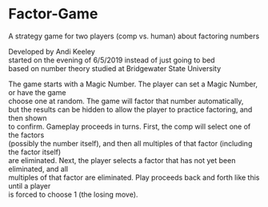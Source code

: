 # Factor-Game
A strategy game for two players (comp vs. human) about factoring numbers<p/>

Developed by Andi Keeley<br/>
started on the evening of 6/5/2019 instead of just going to bed<br/>
based on number theory studied at Bridgewater State University<p/>

The game starts with a Magic Number. The player can set a Magic Number, or have the game<br/>
choose one at random. The game will factor that number automatically,<br/>
but the results can be hidden to allow the player to practice factoring, and then shown<br/>
to confirm. Gameplay proceeds in turns. First, the comp will select one of the factors<br/>
(possibly the number itself), and then all multiples of that factor (including the factor itself)<br/>
are eliminated. Next, the player selects a factor that has not yet been eliminated, and all<br/>
multiples of that factor are eliminated. Play proceeds back and forth like this until a player<br/>
is forced to choose 1 (the losing move).<br/>
